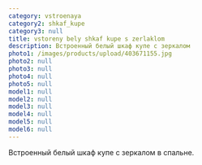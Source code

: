```yaml
---
category: vstroenaya
category2: shkaf_kupe
category3: null
title: vstoreny bely shkaf kupe s zerlaklom
description: Встроенный белый шкаф купе с зеркалом
photo1: /images/products/upload/403671155.jpg
photo2: null
photo3: null
photo4: null
photo5: null
model1: null
model2: null
model3: null
model4: null
model5: null
model6: null
---
```

Встроенный белый шкаф купе с зеркалом в спальне.
